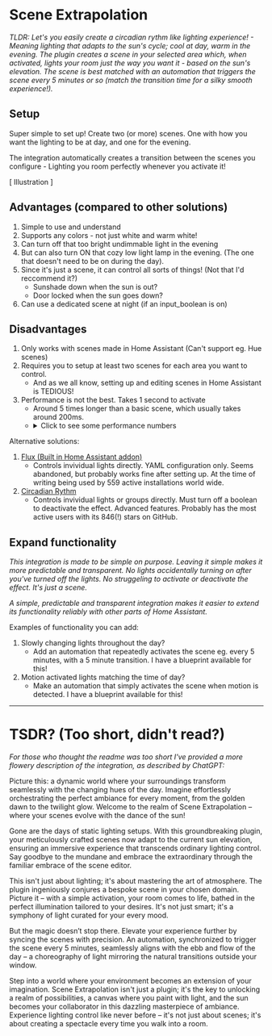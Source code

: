 # Scene Extrapolation

_TLDR: Let's you easily create a circadian rythm like lighting experience! - Meaning lighting that adapts to the sun's cycle; cool at day, warm in the evening. The plugin creates a scene in your selected area which, when activated, lights your room just the way you want it - based on the sun's elevation. The scene is best matched with an automation that triggers the scene every 5 minutes or so (match the transition time for a silky smooth experience!)._

## Setup

Super simple to set up! Create two (or more) scenes. One with how you want the lighting to be at day, and one for the evening.

The integration automatically creates a transition between the scenes you configure - Lighting you room perfectly whenever you activate it!

[ Illustration ]

## Advantages (compared to other solutions)

1. Simple to use and understand
2. Supports any colors - not just white and warm white!
3. Can turn off that too bright undimmable light in the evening
4. But can also turn ON that cozy low light lamp in the evening. (The one that doesn't need to be on during the day).
5. Since it's just a scene, it can control all sorts of things! (Not that I'd reccommend it?)
   - Sunshade down when the sun is out?
   - Door locked when the sun goes down?
6. Can use a dedicated scene at night (if an input_boolean is on)

## Disadvantages

1. Only works with scenes made in Home Assistant (Can't support eg. Hue scenes)
2. Requires you to setup at least two scenes for each area you want to control.
   - And as we all know, setting up and editing scenes in Home Assistant is TEDIOUS!
3. Performance is not the best. Takes 1 second to activate
   - Around 5 times longer than a basic scene, which usually takes around 200ms.
   - <details><summary>Click to see some performance numbers</summary>
     _You can find these numbers for your use case as well by turning on debug logging for the integration and checking the logs_
     Loaded 5 scenes from in-memory entities
     Time getting native scenes: 2.6035308837890625ms
     Time getting sun events (precalculated): 0.591278076171875ms
     Time extrapolating: 862.5073432922363ms
     Time total applying scene: 866.2581443786621ms
     </details>

Alternative solutions:

1. [Flux (Built in Home Assistant addon)](https://next.home-assistant.io/integrations/flux)
   - Controls invividual lights directly. YAML configuration only. Seems abandoned, but probably works fine after setting up. At the time of writing being used by 559 active installations world wide.
2. [Circadian Rythm](https://github.com/claytonjn/hass-circadian_lighting)
   - Controls invividual lights or groups directly. Must turn off a boolean to deactivate the effect. Advanced features. Probably has the most active users with its 846(!) stars on GitHub.

## Expand functionality

_This integration is made to be simple on purpose. Leaving it simple makes it more predictable and transparent. No lights accidentally turning on after you've turned off the lights. No struggeling to activate or deactivate the effect. It's just a scene._

_A simple, predictable and transparent integration makes it easier to extend its functionality reliably with other parts of Home Assistant._

Examples of functionality you can add:

1. Slowly changing lights throughout the day?
   - Add an automation that repeatedly activates the scene eg. every 5 minutes, with a 5 minute transition. I have a blueprint available for this!
2. Motion activated lights matching the time of day?
   - Make an automation that simply activates the scene when motion is detected. I have a blueprint available for this!

---

# TSDR? (Too short, didn't read?)

_For those who thought the readme was too short I've provided a more flowery description of the integration, as described by ChatGPT:_

Picture this: a dynamic world where your surroundings transform seamlessly with the changing hues of the day. Imagine effortlessly orchestrating the perfect ambiance for every moment, from the golden dawn to the twilight glow. Welcome to the realm of Scene Extrapolation – where your scenes evolve with the dance of the sun!

Gone are the days of static lighting setups. With this groundbreaking plugin, your meticulously crafted scenes now adapt to the current sun elevation, ensuring an immersive experience that transcends ordinary lighting control. Say goodbye to the mundane and embrace the extraordinary through the familiar embrace of the scene editor.

This isn't just about lighting; it's about mastering the art of atmosphere. The plugin ingeniously conjures a bespoke scene in your chosen domain. Picture it – with a simple activation, your room comes to life, bathed in the perfect illumination tailored to your desires. It's not just smart; it's a symphony of light curated for your every mood.

But the magic doesn’t stop there. Elevate your experience further by syncing the scenes with precision. An automation, synchronized to trigger the scene every 5 minutes, seamlessly aligns with the ebb and flow of the day – a choreography of light mirroring the natural transitions outside your window.

Step into a world where your environment becomes an extension of your imagination. Scene Extrapolation isn't just a plugin; it's the key to unlocking a realm of possibilities, a canvas where you paint with light, and the sun becomes your collaborator in this dazzling masterpiece of ambiance. Experience lighting control like never before – it's not just about scenes; it's about creating a spectacle every time you walk into a room.
